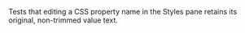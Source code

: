 Tests that editing a CSS property name in the Styles pane retains its original, non-trimmed value text.
